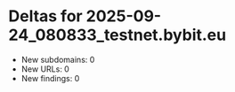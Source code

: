 # Deltas for 2025-09-24_080833_testnet.bybit.eu
- New subdomains: 0
- New URLs: 0
- New findings: 0
